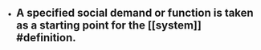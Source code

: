 - A specified social demand or function is taken as a starting point for the [[system]] #definition.
	-